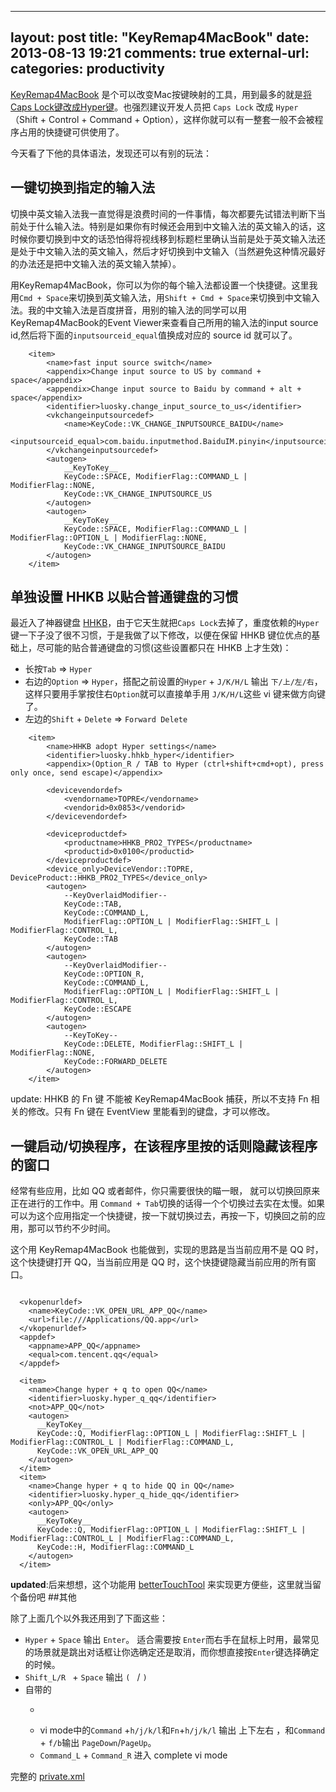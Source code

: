 
---
layout: post
title: "KeyRemap4MacBook"
date: 2013-08-13 19:21
comments: true
external-url: 
categories: productivity
---


[KeyRemap4MacBook](https://pqrs.org/macosx/KeyRemap4MacBook/) 是个可以改变Mac按键映射的工具，用到最多的就是[将Caps Lock键改成Hyper键](http://brettterpstra.com/2012/12/08/a-useful-caps-lock-key)。也强烈建议开发人员把 `Caps Lock` 改成 `Hyper`（Shift + Control + Command + Option），这样你就可以有一整套一般不会被程序占用的快捷键可供使用了。

今天看了下他的具体语法，发现还可以有别的玩法：

## 一键切换到指定的输入法

切换中英文输入法我一直觉得是浪费时间的一件事情，每次都要先试错法判断下当前处于什么输入法。特别是如果你有时候还会用到中文输入法的英文输入的话，这时候你要切换到中文的话恐怕得将视线移到标题栏里确认当前是处于英文输入法还是处于中文输入法的英文输入，然后才好切换到中文输入（当然避免这种情况最好的办法还是把中文输入法的英文输入禁掉）。

用KeyRemap4MacBook，你可以为你的每个输入法都设置一个快捷键。这里我用`Cmd + Space`来切换到英文输入法，用`Shift + Cmd + Space`来切换到中文输入法。我的中文输入法是百度拼音，用别的输入法的同学可以用KeyRemap4MacBook的Event Viewer来查看自己所用的输入法的input source id,然后将下面的`inputsourceid_equal`值换成对应的 source id 就可以了。

``` 
	<item>
	    <name>fast input source switch</name>
	    <appendix>Change input source to US by command + space</appendix>
	    <appendix>Change input source to Baidu by command + alt + space</appendix>
	    <identifier>luosky.change_input_source_to_us</identifier>
	    <vkchangeinputsourcedef>
	    	<name>KeyCode::VK_CHANGE_INPUTSOURCE_BAIDU</name>
	    	<inputsourceid_equal>com.baidu.inputmethod.BaiduIM.pinyin</inputsourceid_equal>
 		</vkchangeinputsourcedef>
	    <autogen>
			__KeyToKey__
			KeyCode::SPACE, ModifierFlag::COMMAND_L | ModifierFlag::NONE,
			KeyCode::VK_CHANGE_INPUTSOURCE_US
	    </autogen>
	    <autogen>
			__KeyToKey__
			KeyCode::SPACE, ModifierFlag::COMMAND_L | ModifierFlag::OPTION_L | ModifierFlag::NONE,
			KeyCode::VK_CHANGE_INPUTSOURCE_BAIDU
	    </autogen>
	</item>
```


## 单独设置 HHKB 以贴合普通键盘的习惯


最近入了神器键盘 [HHKB](http://en.wikipedia.org/wiki/Happy_Hacking_Keyboard)，由于它天生就把`Caps Lock`去掉了，重度依赖的`Hyper`键一下子没了很不习惯，于是我做了以下修改，以便在保留  HHKB 键位优点的基础上，尽可能的贴合普通键盘的习惯(这些设置都只在 HHKB 上才生效)：

* 长按`Tab` => `Hyper`
* 右边的`Option` => `Hyper`，搭配之前设置的`Hyper` + `J/K/H/L` 输出 `下/上/左/右`，这样只要用手掌按住右`Option`就可以直接单手用 `J/K/H/L`这些 vi 键来做方向键了。
* 左边的`Shift` + `Delete` => `Forward Delete`


``` 
	<item> 
		<name>HHKB adopt Hyper settings</name>
		<identifier>luosky.hhkb_hyper</identifier>
		<appendix>(Option_R / TAB to Hyper (ctrl+shift+cmd+opt), press only once, send escape)</appendix>

		<devicevendordef>
			<vendorname>TOPRE</vendorname>
			<vendorid>0x0853</vendorid>
		</devicevendordef>

		<deviceproductdef>
			<productname>HHKB_PRO2_TYPES</productname>
			<productid>0x0100</productid>
		</deviceproductdef>
		<device_only>DeviceVendor::TOPRE, DeviceProduct::HHKB_PRO2_TYPES</device_only>
		<autogen>
			--KeyOverlaidModifier--
			KeyCode::TAB,
			KeyCode::COMMAND_L,
			ModifierFlag::OPTION_L | ModifierFlag::SHIFT_L | ModifierFlag::CONTROL_L,
			KeyCode::TAB
		</autogen>
		<autogen>
			--KeyOverlaidModifier--
			KeyCode::OPTION_R,
			KeyCode::COMMAND_L,
			ModifierFlag::OPTION_L | ModifierFlag::SHIFT_L | ModifierFlag::CONTROL_L,
			KeyCode::ESCAPE
		</autogen>
		<autogen>
			--KeyToKey--
			KeyCode::DELETE, ModifierFlag::SHIFT_L | ModifierFlag::NONE,
			KeyCode::FORWARD_DELETE
		</autogen>
	</item>
```

update: HHKB 的 Fn 键 不能被 KeyRemap4MacBook 捕获，所以不支持 Fn 相关的修改。只有 Fn 键在 EventView 里能看到的键盘，才可以修改。


## 一键启动/切换程序，在该程序里按的话则隐藏该程序的窗口

经常有些应用，比如 QQ 或者邮件，你只需要很快的瞄一眼， 就可以切换回原来正在进行的工作中。用 `Command + Tab`切换的话得一个个切换过去实在太慢。如果可以为这个应用指定一个快捷键，按一下就切换过去，再按一下，切换回之前的应用，那可以节约不少时间。

这个用 KeyRemap4MacBook 也能做到，实现的思路是当当前应用不是 QQ 时，这个快捷键打开 QQ，当当前应用是 QQ 时，这个快捷键隐藏当前应用的所有窗口。


```	

  <vkopenurldef>
    <name>KeyCode::VK_OPEN_URL_APP_QQ</name>
    <url>file:///Applications/QQ.app</url>
  </vkopenurldef>
  <appdef>
    <appname>APP_QQ</appname>
    <equal>com.tencent.qq</equal>
  </appdef>

  <item>
    <name>Change hyper + q to open QQ</name>
    <identifier>luosky.hyper_q_qq</identifier>
    <not>APP_QQ</not>
    <autogen>
      __KeyToKey__
      KeyCode::Q, ModifierFlag::OPTION_L | ModifierFlag::SHIFT_L | ModifierFlag::CONTROL_L | ModifierFlag::COMMAND_L,
      KeyCode::VK_OPEN_URL_APP_QQ
    </autogen>
  </item>
  <item>
    <name>Change hyper + q to hide QQ in QQ</name>
    <identifier>luosky.hyper_q_hide_qq</identifier>
    <only>APP_QQ</only>
    <autogen>
      __KeyToKey__
      KeyCode::Q, ModifierFlag::OPTION_L | ModifierFlag::SHIFT_L | ModifierFlag::CONTROL_L | ModifierFlag::COMMAND_L,
      KeyCode::H, ModifierFlag::COMMAND_L
    </autogen>
  </item>

```
**updated**:后来想想，这个功能用 [betterTouchTool](http://www.boastr.de/) 来实现更方便些，这里就当留个备份吧
##其他

除了上面几个以外我还用到了下面这些：


* `Hyper` + `Space` 输出 `Enter`。 适合需要按 `Enter`而右手在鼠标上时用，最常见的场景就是跳出对话框让你选确定还是取消，而你想直接按`Enter`键选择确定的时候。
* `Shift_L/R ` + `Space` 输出 `( ` / `) `
* 自带的
	* ~~~单击 `Option_L` 进入浏览模式~~~
	* vi mode中的`Command` +`h/j/k/l`和`Fn`+`h/j/k/l` 输出 上下左右 ，和`Command` + `f/b`输出 `PageDown`/`PageUp`。
	* `Command_L` + `Command_R` 进入 complete vi mode
	

完整的 [private.xml ](https://www.dropbox.com/s/i3fy89qdt4txeo9/private.xml)


